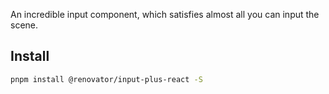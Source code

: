 An incredible input component, which satisfies almost all you can input the scene.

## Install
```bash
pnpm install @renovator/input-plus-react -S
```